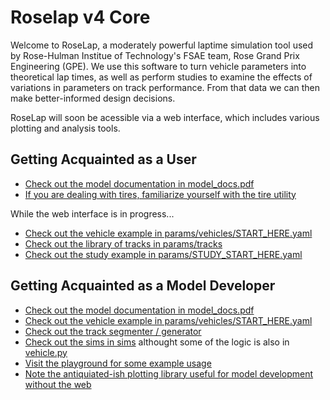 # Roselap v4 Core
Welcome to RoseLap, a moderately powerful laptime simulation tool used by Rose-Hulman Institue of Technology's FSAE team, Rose Grand Prix Engineering (GPE). We use this software to turn vehicle parameters into theoretical lap times, as well as perform studies to examine the effects of variations in parameters on track performance. From that data we can then make better-informed design decisions.

RoseLap will soon be acessible via a web interface, which includes various plotting and analysis tools.

## Getting Acquainted as a User

- [Check out the model documentation in model_docs.pdf](model_docs.pdf)
- [If you are dealing with tires, familiarize yourself with the tire utility](./tire_utility)

While the web interface is in progress...

- [Check out the vehicle example in params/vehicles/START_HERE.yaml](./params/vehicles/START_HERE.yaml)
- [Check out the library of tracks in params/tracks](./params/tracks)
- [Check out the study example in params/STUDY_START_HERE.yaml](./params/STUDY_START_HERE.yaml)


## Getting Acquainted as a Model Developer

- [Check out the model documentation in model_docs.pdf](model_docs.pdf)
- [Check out the vehicle example in params/vehicles/START_HERE.yaml](./params/vehicles/START_HERE.yaml)
- [Check out the track segmenter / generator](./input_processing/track_segementation.py)
- [Check out the sims in sims](./sims) althought some of the logic is also in [vehicle.py](./input_processing/vehicle.py)
- [Visit the playground for some example usage](./playground.py)
- [Note the antiquiated-ish plotting library useful for model development without the web](./plottools.py)
